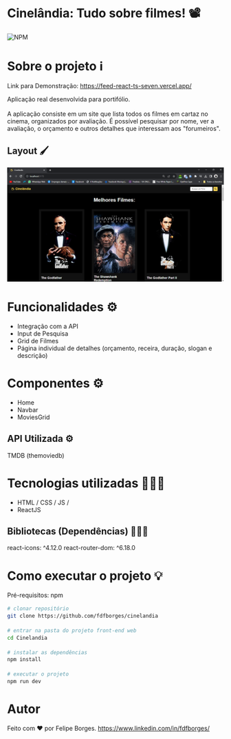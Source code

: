 # Cinelândia: Tudo sobre filmes! 📽️
![NPM](https://img.shields.io/badge/license-MIT-%23259db9)

# Sobre o projeto ℹ️

Link para Demonstração: https://feed-react-ts-seven.vercel.app/

Aplicação real desenvolvida para portifólio.<br>
<br>A aplicação consiste em um site que lista todos os filmes em cartaz no cinema, organizados por avaliação. É possível pesquisar por nome, ver a avaliação, o orçamento e outros detalhes que interessam aos "forumeiros".

## Layout 🖌️
![Web 1](./src/assets/apresentaçãohome.png)

# Funcionalidades ⚙️
* Integração com a API
* Input de Pesquisa
* Grid de Filmes
* Página individual de detalhes (orçamento, receira, duração, slogan e descrição)


# Componentes ⚙️
* Home
* Navbar
* MoviesGrid
  
## API Utilizada ⚙️
TMDB (themoviedb)

# Tecnologias utilizadas 🧑🏾‍💻
- HTML / CSS / JS / 
- ReactJS
  
## Bibliotecas (Dependências) 🧑🏾‍💻
react-icons: ^4.12.0
react-router-dom: ^6.18.0


# Como executar o projeto 💡

Pré-requisitos: npm

```bash
# clonar repositório
git clone https://github.com/fdfborges/cinelandia

# entrar na pasta do projeto front-end web
cd Cinelandia

# instalar as dependências
npm install

# executar o projeto
npm run dev
```

# Autor
Feito com ❤️ por Felipe Borges.
https://www.linkedin.com/in/fdfborges/
